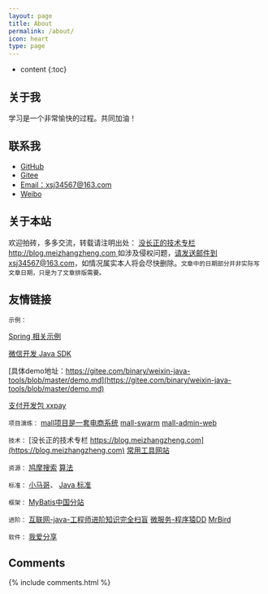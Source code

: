 ```yaml
---
layout: page
title: About
permalink: /about/
icon: heart
type: page
---
```


* content
{:toc}

## 关于我


学习是一个非常愉快的过程。共同加油！


## 联系我

* [GitHub](https://github.com/xsj34567)
* [Gitee](https://gitee.com/xushj)
* [Email：xsj34567@163.com](xsj34567@163.com)
* [Weibo](xsj34567@163.com)

## 关于本站

欢迎拍砖，多多交流，转载请注明出处： [没长正的技术专栏 http://blog.meizhangzheng.com ](http://blog.meizhangzheng.com) 如涉及侵权问题，请发送邮件到xsj34567@163.com，如情况属实本人将会尽快删除。```文章中的日期部分并非实际写文章日期，只是为了文章排版需要。```

## 友情链接

`示例：`

[Spring 相关示例](https://github.com/wuyouzhuguli/SpringAll)

[微信开发 Java SDK](https://github.com/Wechat-Group/WxJava)

[具体demo地址：https://gitee.com/binary/weixin-java-tools/blob/master/demo.md](https://gitee.com/binary/weixin-java-tools/blob/master/demo.md)

[支付开发包 xxpay ](https://gitee.com/jmdhappy/xxpay-master/commits/master)

`项目演练：`
[mall项目是一套电商系统](https://github.com/macrozheng/mall)
[mall-swarm](https://github.com/macrozheng/mall-swarm)
[mall-admin-web](https://github.com/macrozheng/mall-admin-web)

`技术：`
[没长正的技术专栏 https://blog.meizhangzheng.com](https://blog.meizhangzheng.com)
[常用工具网站](http://tooool.org/)

`资源：`
[鸠摩搜索](https://www.jiumodiary.com)
[算法](https://github.com/labuladong/fucking-algorithm)


`标准：`
[小马哥](https://github.com/mercyblitz)、
[Java 标准](https://www.jcp.org/en/home/index)


`框架：`
[MyBatis中国分站](http://www.mybatis.cn/)

`进阶：`
[互联网-java-工程师进阶知识完全扫盲](https://doocs.github.io/advanced-java/#/?id=%E4%BA%92%E8%81%94%E7%BD%91-java-%E5%B7%A5%E7%A8%8B%E5%B8%88%E8%BF%9B%E9%98%B6%E7%9F%A5%E8%AF%86%E5%AE%8C%E5%85%A8%E6%89%AB%E7%9B%B2)
[微服务-程序猿DD](http://blog.didispace.com/)
[MrBird](https://mrbird.cc/)

`软件：`
[我爱分享](http://www.zhanshaoyi.com/rjxz.html)

## Comments

{% include comments.html %}
